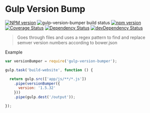 Gulp Version Bump
====================
[![NPM version](https://img.shields.io/npm/v/jshint.svg?style=flat)](https://www.npmjs.com/package/gulp-version-bumper)
![gulp-version-bumper build status](https://travis-ci.org/crivas/gulp-version-bumper.svg?branch=master)
[![npm version](https://badge.fury.io/js/gulp-version-bumper.svg)](http://badge.fury.io/js/gulp-version-bumper)
[![Coverage Status](https://coveralls.io/repos/crivas/gulp-version-bumper/badge.svg?branch=master&service=github)](https://coveralls.io/github/crivas/gulp-version-bumper?branch=master)
[![Dependency Status](https://img.shields.io/david/crivas/gulp-version-bumper.svg?style=flat)](https://david-dm.org/crivas/gulp-version-bumper)
[![devDependency Status](https://img.shields.io/david/dev/crivas/gulp-version-bumper.svg?style=flat)](https://david-dm.org/crivas/gulp-version-bumper#info=devDependencies)

> Goes through files and uses a regex pattern to find and replace semver version numbers according to bower.json

Example

```js
var versionBumper = require('gulp-version-bumper');

gulp.task('build-website', function () {

  return gulp.src(['app/js/**/*.js'])
    .pipe(versionBumper({
      version: '1.5.32'
    }))
    .pipe(gulp.dest('/output'));

});
```
